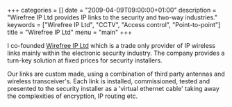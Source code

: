 +++
categories = []
date = "2009-04-09T09:00:00+01:00"
description = "Wirefree IP Ltd provides IP links to the security and two-way industries."
keywords = ["Wirefree IP Ltd", "CCTV", "Access control", "Point-to-point"]
title = "Wirefree IP Ltd"
menu = "main"
+++

I co-founded [Wirefree IP Ltd](http://wirefreeip.com) which is a trade only provider of IP wireless links mainly within the electronic security
industry. The company provides a turn-key solution at fixed prices for security installers.

Our links are custom made, using a combination of third party antennas and wireless transceiver's. Each link is
installed, commissioned, tested and presented to the security installer as a 'virtual ethernet cable' taking away
the complexities of encryption, IP routing etc.

